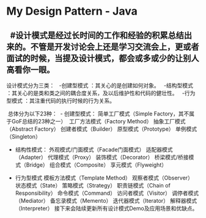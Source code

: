 # My Design Pattern - Java
  #设计模式是经过长时间的工作和经验的积累总结出来的。不管是开发讨论会上还是学习交流会上，更或者面试的时候，当提及设计模式，都会或多或少的让别人高看你一眼。
  ----
设计模式分为三类：
  -创建型模式 ：其关心的是创建如何对象。
  -结构型模式 ：其关心的是类和类之间的耦合度关系，及以后维护性和代码的健壮性。
  -行为型模式 ：其注重代码的执行时候的行为关系。
  
 总体分为以下23种：
 - 创建型模式：
简单工厂模式（Simple Factory，其不属于GoF总结的23种之一） 
工厂方法模式（Factory Method）
抽象工厂模式（Abstract Factory）
创建者模式（Builder）
原型模式（Prototype）
单例模式（Singleton）

- 结构性模式：
外观模式/门面模式（Facade门面模式）
适配器模式（Adapter）
代理模式（Proxy）
装饰模式（Decorator）
桥梁模式/桥接模式（Bridge）
组合模式（Composite）
享元模式（Flyweight）

- 行为型模式
模板方法模式（Template Method）
观察者模式（Observer）
状态模式（State）
策略模式（Strategy）
职责链模式（Chain of Responsibility）
命令模式（Command）
访问者模式（Visitor）
调停者模式（Mediator）
备忘录模式（Memento）
迭代器模式（Iterator）
解释器模式（Interpreter）
接下来会陆续更新所有设计模式Demo及应用场景和优缺点。
